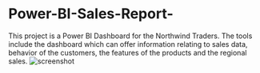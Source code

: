 # Power-BI-Sales-Report-
This project is a Power BI Dashboard for the Northwind Traders. The tools include the dashboard which can offer information relating to sales data, behavior of the customers, the features of the products and the regional sales.
![screenshot](blob:https://github.dev/86482eef-de16-4b8d-8744-6803499c5505)